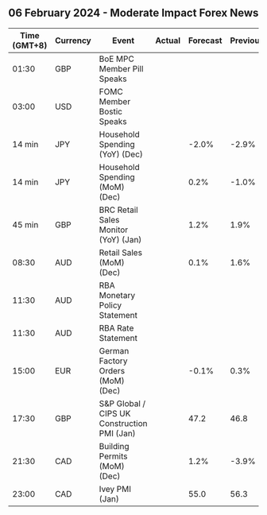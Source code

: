 ## 06 February 2024 - Moderate Impact Forex News

| Time (GMT+8) | Currency | Event | Actual | Forecast | Previous |
|------|----------|-------|--------|----------|----------|
| 01:30 | GBP | BoE MPC Member Pill Speaks |  |  |  |
| 03:00 | USD | FOMC Member Bostic Speaks |  |  |  |
| 14 min | JPY | Household Spending (YoY) (Dec) |  | -2.0% | -2.9% |
| 14 min | JPY | Household Spending (MoM) (Dec) |  | 0.2% | -1.0% |
| 45 min | GBP | BRC Retail Sales Monitor (YoY) (Jan) |  | 1.2% | 1.9% |
| 08:30 | AUD | Retail Sales (MoM) (Dec) |  | 0.1% | 1.6% |
| 11:30 | AUD | RBA Monetary Policy Statement |  |  |  |
| 11:30 | AUD | RBA Rate Statement |  |  |  |
| 15:00 | EUR | German Factory Orders (MoM) (Dec) |  | -0.1% | 0.3% |
| 17:30 | GBP | S&P Global / CIPS UK Construction PMI (Jan) |  | 47.2 | 46.8 |
| 21:30 | CAD | Building Permits (MoM) (Dec) |  | 1.2% | -3.9% |
| 23:00 | CAD | Ivey PMI (Jan) |  | 55.0 | 56.3 |
